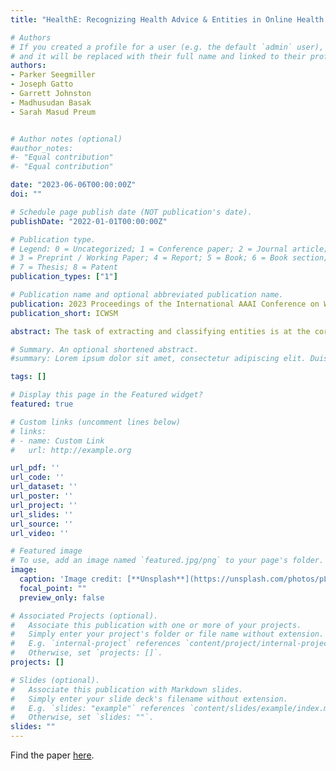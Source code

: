 ```yaml
---
title: "HealthE: Recognizing Health Advice & Entities in Online Health Communities"

# Authors
# If you created a profile for a user (e.g. the default `admin` user), write the username (folder name) here 
# and it will be replaced with their full name and linked to their profile.
authors:
- Parker Seegmiller
- Joseph Gatto 
- Garrett Johnston
- Madhusudan Basak
- Sarah Masud Preum


# Author notes (optional)
#author_notes:
#- "Equal contribution"
#- "Equal contribution"

date: "2023-06-06T00:00:00Z"
doi: ""

# Schedule page publish date (NOT publication's date).
publishDate: "2022-01-01T00:00:00Z"

# Publication type.
# Legend: 0 = Uncategorized; 1 = Conference paper; 2 = Journal article;
# 3 = Preprint / Working Paper; 4 = Report; 5 = Book; 6 = Book section;
# 7 = Thesis; 8 = Patent
publication_types: ["1"]

# Publication name and optional abbreviated publication name.
publication: 2023 Proceedings of the International AAAI Conference on Web and Social Media
publication_short: ICWSM

abstract: The task of extracting and classifying entities is at the coreof important Health-NLP systems such as misinformation de-tection, medical dialogue modeling, and patient-centric infor-mation tools. Granular knowledge of textual entities allowsthese systems to utilize knowledge bases, retrieve relevant in-formation, and build graphical representations of texts. Un-fortunately, most existing works on health entity recognitionare trained onclinical notes, which are both lexically and se-mantically different from public health information found inonline health resources or social media. In other words, ex-isting health entity recognizers vastly under-represent the en-tities relevant topublic health data, such as those providedby  sites  like  WebMD.  It  is  crucial  that  future  Health-NLPsystems  be  able  to  model  such  information,  as  people  relyon online health advice for personal health management andclinically relevant decision making.In this work, we release a new annotated dataset,HealthE,which  facilitates  the  large-scale  analysis  of  online  textualhealth advice. HealthE consists of 3,400 health advice state-ments with token-level entity annotations. Additionally, werelease 2,256 health statements which arenothealth adviceto facilitate health advice mining. HealthE is the first datasetwith  anentity-recognition  label  space  designed  for  themodeling of online health advice. We motivate the need forHealthE by demonstrating the limitations of five widely-usedhealth entity recognizers on HealthE, such as those offered byGoogle and Amazon. We additionally benchmark three pre-trained language models on our dataset as reference for futureresearch. All data is made publicly available.

# Summary. An optional shortened abstract.
#summary: Lorem ipsum dolor sit amet, consectetur adipiscing elit. Duis posuere tellus ac convallis placerat. Proin tincidunt magna sed ex sollicitudin condimentum.

tags: []

# Display this page in the Featured widget?
featured: true

# Custom links (uncomment lines below)
# links:
# - name: Custom Link
#   url: http://example.org

url_pdf: ''
url_code: ''
url_dataset: ''
url_poster: ''
url_project: ''
url_slides: ''
url_source: ''
url_video: ''

# Featured image
# To use, add an image named `featured.jpg/png` to your page's folder. 
image:
  caption: 'Image credit: [**Unsplash**](https://unsplash.com/photos/pLCdAaMFLTE)'
  focal_point: ""
  preview_only: false

# Associated Projects (optional).
#   Associate this publication with one or more of your projects.
#   Simply enter your project's folder or file name without extension.
#   E.g. `internal-project` references `content/project/internal-project/index.md`.
#   Otherwise, set `projects: []`.
projects: []

# Slides (optional).
#   Associate this publication with Markdown slides.
#   Simply enter your slide deck's filename without extension.
#   E.g. `slides: "example"` references `content/slides/example/index.md`.
#   Otherwise, set `slides: ""`.
slides: ""
---
```


Find the paper [here](https://ojs.aaai.org/index.php/ICWSM/article/view/22210/21989).

